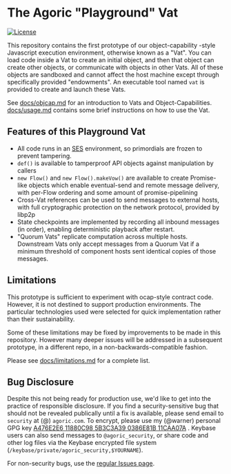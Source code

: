 # The Agoric "Playground" Vat

[![License][license-image]][license-url]

This repository contains the first prototype of our object-capability -style
Javascript execution environment, otherwise known as a "Vat". You can load
code inside a Vat to create an initial object, and then that object can
create other objects, or communicate with objects in other Vats. All of these
objects are sandboxed and cannot affect the host machine except through
specifically provided "endowments". An executable tool named `vat` is
provided to create and launch these Vats.

See [docs/objcap.md](docs/objcap.md) for an introduction to Vats and
Object-Capabilities. [docs/usage.md](docs/usage.md) contains some brief
instructions on how to use the Vat.

## Features of this Playground Vat

* All code runs in an [SES](https://github.com/Agoric/SES) environment, so
  primordials are frozen to prevent tampering.
* `def()` is available to tamperproof API objects against manipulation by
  callers
* `new Flow()` and `new Flow().makeVow()` are available to create
  Promise-like objects which enable eventual-send and remote message
  delivery, with per-Flow ordering and some amount of promise-pipelining
* Cross-Vat references can be used to send messages to external hosts, with
  full cryptographic protection on the network protocol, provided by libp2p
* State checkpoints are implemented by recording all inbound messages (in
  order), enabling deterministic playback after restart.
* "Quorum Vats" replicate computation across multiple hosts. Downstream Vats
  only accept messages from a Quorum Vat if a minimum threshold of component
  hosts sent identical copies of those messages.

## Limitations

This prototype is sufficient to experiment with ocap-style contract code.
However, it is not destined to support production environments. The
particular technologies used were selected for quick implementation rather
than their sustainability.

Some of these limitations may be fixed by improvements to be made in this
repository. However many deeper issues will be addressed in a subsequent
prototype, in a different repo, in a non-backwards-compatible fashion.

Please see [docs/limitations.md](docs/limitations.md) for a complete list.

## Bug Disclosure

Despite this not being ready for production use, we'd like to get into the
practice of responsible disclosure. If you find a security-sensitive bug that
should not be revealed publically until a fix is available, please send email
to `security` at (@) `agoric.com`. To encrypt, please use my (@warner)
personal GPG key [A476E2E6 11880C98 5B3C3A39 0386E81B
11CAA07A](http://www.lothar.com/warner-gpg.html) . Keybase users can also
send messages to `@agoric_security`, or share code and other log files via
the Keybase encrypted file system
(`/keybase/private/agoric_security,$YOURNAME`).

For non-security bugs, use the
[regular Issues page](https://github.com/Agoric/PlaygroundVat/issues).



[license-image]: https://img.shields.io/badge/License-Apache%202.0-blue.svg
[license-url]: LICENSE
